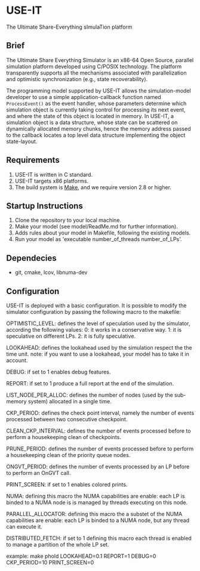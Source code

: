 USE-IT
======

The Ultimate Share-Everything sImulaTion platform

## Brief
The Ultimate Share Everything Simulator is an x86-64 Open Source,
parallel simulation platform developed using C/POSIX
technology. The platform transparently supports all the mechanisms 
associated with parallelization and optimistic synchronization 
(e.g., state recoverability).

The programming model supported by USE-IT allows the simulation-model
developer to use a simple application-callback function named
`ProcessEvent()` as the event handler, whose parameters determine which
simulation object is currently taking control for processing its next
event, and where the state of this object is located in memory. In
USE-IT, a simulation object is a data structure, whose state can be
scattered on dynamically allocated memory chunks, hence the memory
address passed to the callback locates a top level data structure
implementing the object state-layout.

## Requirements

1. USE-IT is written in C standard.
2. USE-IT targets x86 platforms.
3. The build system is [Make](http://cmake.org), and we require version 2.8 or higher.

## Startup Instructions

1. Clone the repository to your local machine.
2. Make your model (see model/ReadMe.md for further information).
4. Adds rules about your model in Makefile, following the existing models.
3. Run your model as 'executable number_of_threads number_of_LPs'.


## Dependecies

* git, cmake, lcov, libnuma-dev

## Configuration

USE-IT is deployed with a basic configuration.
It is possible to modify the simulator configuration by passing the following macro to the makefile:


OPTIMISTIC_LEVEL:
defines the level of speculation used by the simulator, according the following values:
	0: it works in a conservative way.
	1: it is speculative on different LPs.
	2: it is fully speculative.

LOOKAHEAD:
defines the lookahead used by the simulation respect the the time unit.
note: if you want to use a lookahead, your model has to take it in account.

DEBUG:
if set to 1 enables debug features.

REPORT:
if set to 1 produce a full report at the end of the simulation.

LIST_NODE_PER_ALLOC:
defines the number of nodes (used by the sub-memory system) allocated in a single time.

CKP_PERIOD:
defines the check point interval, namely the number of events processed between two consecutive checkpoint.

CLEAN_CKP_INTERVAL:
defines the number of events processed before to perform a housekeeping clean of checkpoints.

PRUNE_PERIOD:
defines the number of events processed before to perform a housekeeping clean of the priority queue nodes.

ONGVT_PERIOD:
defines the number of events processed by an LP before to perform an OnGVT call.

PRINT_SCREEN:
if set to 1 enables colored prints.

NUMA: 
defining this macro the NUMA capabilities are enable: each LP is binded to a NUMA node is is managed by threads executing on this node.

PARALLEL_ALLOCATOR: 
defining this macro the a substet of the NUMA capabilities are enable: each LP is binded to a NUMA node, but any thread can execute it.

DISTRIBUTED_FETCH: 
if set to 1 defining this macro each thread is enabled to manage a partition of the whole LP set.

example:
make phold LOOKAHEAD=0.1 REPORT=1 DEBUG=0 CKP_PERIOD=10 PRINT_SCREEN=0




